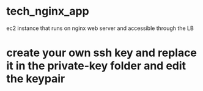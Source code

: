 # tech_nginx_app
ec2 instance that runs on nginx web server and accessible through the LB

# create your own ssh key and replace it in the private-key folder and edit the keypair
